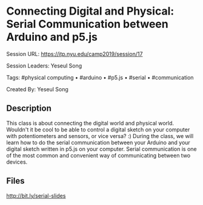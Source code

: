 # Connecting Digital and Physical: Serial Communication between Arduino and p5.js

Session URL: https://itp.nyu.edu/camp2019/session/17


Session Leaders: Yeseul Song

Tags: #physical computing • #arduino • #p5.js • #serial • #communication

Created By: Yeseul Song

## Description

This class is about connecting the digital world and physical world. Wouldn't it be cool to be able to control a digital sketch on your computer with potentiometers and sensors, or vice versa? :) During the class, we will learn how to do the serial communication between your Arduino and your digital sketch written in p5.js on your computer. Serial communication is one of the most common and convenient way of communicating between two devices.

## Files
http://bit.ly/serial-slides
